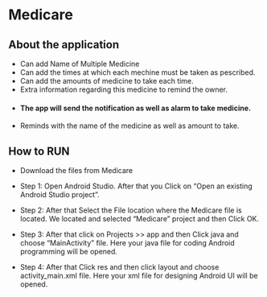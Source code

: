 # Medicare
## About the application
- Can add Name of Multiple Medicine
- Can add the times at which each mechine must be taken as pescribed.
- Can add the amounts of medicine to take each time.
- Extra information regarding this medicine to remind the owner.
- #### The app will send the notification as well as alarm to take medicine.
- Reminds with the name of the medicine as well as amount to take.

## How to RUN
- Download the files from Medicare 
- Step 1: Open Android Studio. After that you Click on “Open an existing Android Studio project”.

- Step 2: After that Select the File location where the Medicare file is located. We located and selected “Medicare” project and then Click OK.

- Step 3: After that click on Projects >> app and then Click java and choose “MainActivity” file. Here your java file for coding Android programming  will be opened.
- Step 4: After that Click res and then click layout and choose activity_main.xml file. Here your xml file for designing Android UI will be opened.
